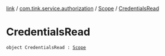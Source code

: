 [link](../../index.md) / [com.tink.service.authorization](../index.md) / [Scope](index.md) / [CredentialsRead](./-credentials-read.md)

# CredentialsRead

`object CredentialsRead : `[`Scope`](index.md)